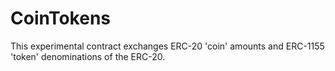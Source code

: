# CoinTokens
This experimental contract exchanges ERC-20 'coin' amounts and ERC-1155 'token' denominations of the ERC-20.
